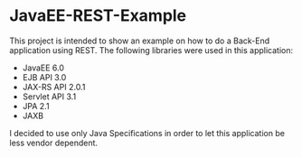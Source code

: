 # JavaEE-REST-Example
This project is intended to show an example on how to do a Back-End application using REST. 
The following libraries were used in this application: 

* JavaEE 6.0
* EJB API 3.0
* JAX-RS API 2.0.1
* Servlet API 3.1
* JPA 2.1
* JAXB

I decided to use only Java Specifications in order to let this application be less vendor dependent.
